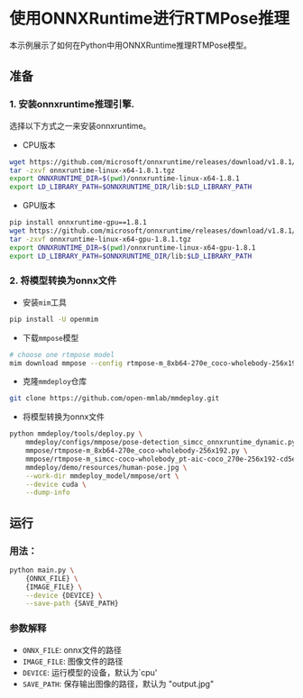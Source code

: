 # 使用ONNXRuntime进行RTMPose推理

本示例展示了如何在Python中用ONNXRuntime推理RTMPose模型。

## 准备

### 1. 安装onnxruntime推理引擎.

选择以下方式之一来安装onnxruntime。

- CPU版本

```bash
wget https://github.com/microsoft/onnxruntime/releases/download/v1.8.1/onnxruntime-linux-x64-1.8.1.tgz
tar -zxvf onnxruntime-linux-x64-1.8.1.tgz
export ONNXRUNTIME_DIR=$(pwd)/onnxruntime-linux-x64-1.8.1
export LD_LIBRARY_PATH=$ONNXRUNTIME_DIR/lib:$LD_LIBRARY_PATH
```

- GPU版本

```bash
pip install onnxruntime-gpu==1.8.1
wget https://github.com/microsoft/onnxruntime/releases/download/v1.8.1/onnxruntime-linux-x64-gpu-1.8.1.tgz
tar -zxvf onnxruntime-linux-x64-gpu-1.8.1.tgz
export ONNXRUNTIME_DIR=$(pwd)/onnxruntime-linux-x64-gpu-1.8.1
export LD_LIBRARY_PATH=$ONNXRUNTIME_DIR/lib:$LD_LIBRARY_PATH
```

### 2. 将模型转换为onnx文件

- 安装`mim`工具

```bash
pip install -U openmim
```

- 下载`mmpose`模型

```bash
# choose one rtmpose model
mim download mmpose --config rtmpose-m_8xb64-270e_coco-wholebody-256x192 --dest .
```

- 克隆`mmdeploy`仓库

```bash
git clone https://github.com/open-mmlab/mmdeploy.git
```

- 将模型转换为onnx文件

```bash
python mmdeploy/tools/deploy.py \
    mmdeploy/configs/mmpose/pose-detection_simcc_onnxruntime_dynamic.py \
    mmpose/rtmpose-m_8xb64-270e_coco-wholebody-256x192.py \
    mmpose/rtmpose-m_simcc-coco-wholebody_pt-aic-coco_270e-256x192-cd5e845c_20230123.pth \
    mmdeploy/demo/resources/human-pose.jpg \
    --work-dir mmdeploy_model/mmpose/ort \
    --device cuda \
    --dump-info
```

## 运行

### 用法：

```bash
python main.py \
    {ONNX_FILE} \
    {IMAGE_FILE} \
    --device {DEVICE} \
    --save-path {SAVE_PATH}
```

### 参数解释

- `ONNX_FILE`: onnx文件的路径
- `IMAGE_FILE`: 图像文件的路径
- `DEVICE`: 运行模型的设备，默认为\`cpu'
- `SAVE_PATH`: 保存输出图像的路径，默认为 "output.jpg"

